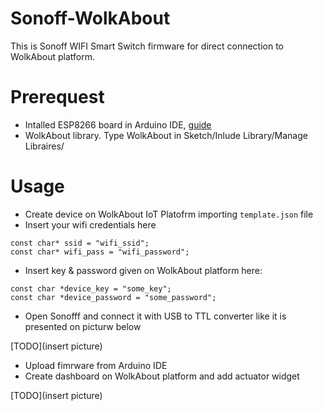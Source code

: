 # Sonoff-WolkAbout
This is Sonoff WIFI Smart Switch firmware for direct connection to WolkAbout platform.

# Prerequest
 * Intalled ESP8266 board in Arduino IDE, [guide](https://randomnerdtutorials.com/how-to-install-esp8266-board-arduino-ide/)
 * WolkAbout library. Type WolkAbout in Sketch/Inlude Library/Manage Libraires/
 
# Usage
 * Create device on WolkAbout IoT Platofrm importing `template.json` file
 * Insert your wifi credentials here
 ```
 const char* ssid = "wifi_ssid";
 const char* wifi_pass = "wifi_password";
 ```
 * Insert key & password given on WolkAbout platform here:
 ```
 const char *device_key = "some_key";
 const char *device_password = "some_password";
 ```
 * Open Sonofff and connect it with USB to TTL converter like it is presented on picturw below
 
 [TODO](insert picture)
 
 * Upload fimrware from Arduino IDE
 * Create dashboard on WolkAbout platform and add actuator widget

 [TODO](insert picture)